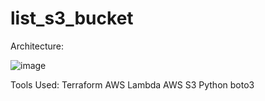 # list_s3_bucket

Architecture:

![image](https://github.com/user-attachments/assets/e95d13f3-a9ba-4039-a2e5-3b4f0c7895e3)


Tools Used:
Terraform 
AWS Lambda
AWS S3
Python boto3

